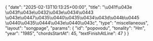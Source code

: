 {
    "date": "2025-02-13T10:13:25+00:00",
    "title": "\u041f\u043e \u043f\u043e\u0432\u043e\u0434\u0443 \u043e\u0447\u0435\u0440\u0435\u0434\u043d\u044b\u0445 \u0440\u0435\u0444\u043e\u0440\u043c",
    "type": "miscellaneous",
    "layout": "songpage",
    "params": {
        "id": "popovodu",
        "tonality": "Hm",
        "year": "1985",
        "chordsStartAt": 45,
        "textFinishAtLine": 47
    }
}